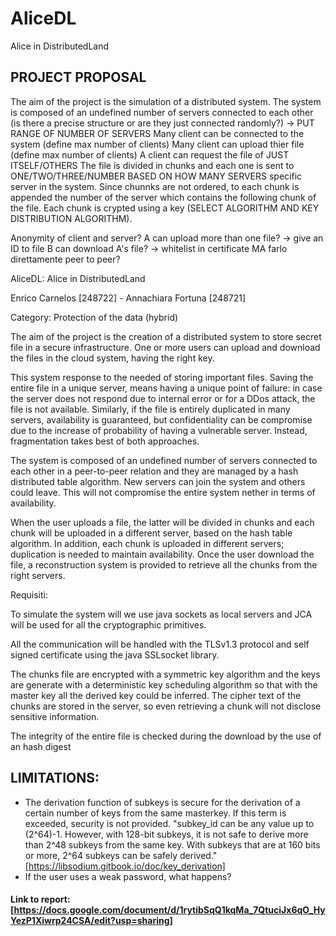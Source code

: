 # AliceDL
Alice in DistributedLand

## PROJECT PROPOSAL
The aim of the project is the simulation of a distributed system. 
The system is composed of an undefined number of servers connected to each other (is there a precise structure or are they just connected randomly?) -> PUT RANGE OF NUMBER OF SERVERS
Many client can be connected to the system (define max number of clients)
Many client can upload thier file (define max number of clients)
A client can request the file of JUST ITSELF/OTHERS
The file is divided in chunks and each one is sent to ONE/TWO/THREE/NUMBER BASED ON HOW MANY SERVERS specific server in the system. Since chunnks are not ordered, to each chunk is appended the number of the server which contains the following chunk of the file.
Each chunk is crypted using a key (SELECT ALGORITHM AND KEY DISTRIBUTION ALGORITHM).

Anonymity of client and server?
A can upload more than one file? -> give an ID to file
B can download A's file? -> whitelist in certificate
MA farlo direttamente peer to peer? 





AliceDL: Alice in DistributedLand

Enrico Carnelos [248722] - Annachiara Fortuna [248721]

Category: Protection of the data (hybrid)

The aim of the project is the creation of a distributed system to store secret file in a secure infrastructure. One or more users can upload and download the files in the cloud system, having the right key. 

This system response to the needed of storing important files. Saving the entire file in a unique server, means having a unique point of failure: in case the server does not respond due to internal error or for a DDos attack, the file is not available. Similarly, if the file is entirely duplicated in many servers, availability is guaranteed, but confidentiality can be compromise due to the increase of probability of having a vulnerable server. Instead, fragmentation takes best of both approaches.

The system is composed of an undefined number of servers connected to each other in a peer-to-peer relation and they are managed by a hash distributed table algorithm. New servers can join the system and others could leave. This will not compromise the entire system nether in terms of availability. 

When the user uploads a file, the latter will be divided in chunks and each chunk will be uploaded in a different server, based on the hash table algorithm. In addition, each chunk is uploaded in different servers; duplication is needed to maintain availability. Once the user download the file, a reconstruction system is provided to retrieve all the chunks from the right servers.





Requisiti:

To simulate the system will we use java sockets as local servers and JCA will be used for all the cryptographic primitives.

All the communication will be handled with the TLSv1.3 protocol and self signed certificate using the java SSLsocket library.

The chunks file are encrypted with a symmetric key algorithm and the keys are generate with a deterministic key scheduling algorithm so that with the master key all the derived key could be inferred. The cipher text of the chunks are stored in the server, so even retrieving a chunk will not disclose sensitive information.

The integrity of the entire file is checked during the download by the use of an hash digest


## LIMITATIONS:
* The derivation function of subkeys is secure for the derivation of a certain number of keys from the same masterkey. If this term is exceeded, security is not provided. 
"subkey_id can be any value up to (2^64)-1. However, with 128-bit subkeys, it is not safe to derive more than 2^48 subkeys from the same key. With subkeys that are at 160 bits or more, 2^64 subkeys can be safely derived." 
[https://libsodium.gitbook.io/doc/key_derivation]
* If the user uses a weak password, what happens?


#### Link to report: [https://docs.google.com/document/d/1rytibSqQ1kqMa_7QtuciJx6qO_HyYezP1Xiwrp24CSA/edit?usp=sharing]





